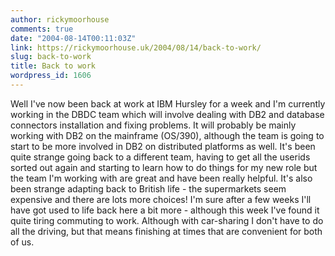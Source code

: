 ```yaml
---
author: rickymoorhouse
comments: true
date: "2004-08-14T00:11:03Z"
link: https://rickymoorhouse.uk/2004/08/14/back-to-work/
slug: back-to-work
title: Back to work
wordpress_id: 1606
---
```


Well I've now been back at work at IBM Hursley for a week and I'm currently working in the DBDC team which will involve dealing with DB2 and database connectors installation and fixing problems. It will probably be mainly working with DB2 on the mainframe (OS/390), although the team is going to start to be more involved in DB2 on distributed platforms as well. It's been quite strange going back to a different team, having to get all the userids sorted out again and starting to learn how to do things for my new role but the team I'm working with are great and have been really helpful. It's also been strange adapting back to British life - the supermarkets seem expensive and there are lots more choices! I'm sure after a few weeks I'll have got used to life back here a bit more - although this week I've found it quite tiring commuting to work. Although with car-sharing I don't have to do all the driving, but that means finishing at times that are convenient for both of us.

